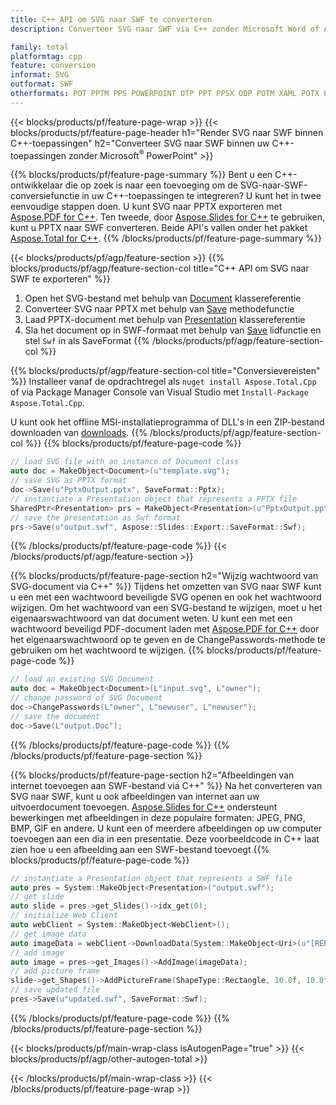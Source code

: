 ```yaml
---
title: C++ API om SVG naar SWF te converteren
description: Converteer SVG naar SWF via C++ zonder Microsoft Word of Adobe Acrobat Reader te gebruiken

family: total
platformtag: cpp
feature: conversion
informat: SVG
outformat: SWF
otherformats: POT PPTM PPS POWERPOINT OTP PPT PPSX ODP POTM XAML POTX PPSM
---
```

{{< blocks/products/pf/feature-page-wrap >}}
{{< blocks/products/pf/feature-page-header h1="Render SVG naar SWF binnen C++-toepassingen" h2="Converteer SVG naar SWF binnen uw C++-toepassingen zonder Microsoft<sup>&reg;</sup> PowerPoint" >}}

{{% blocks/products/pf/feature-page-summary %}}
Bent u een C++-ontwikkelaar die op zoek is naar een toevoeging om de SVG-naar-SWF-conversiefunctie in uw C++-toepassingen te integreren? U kunt het in twee eenvoudige stappen doen. U kunt SVG naar PPTX exporteren met [Aspose.PDF for C++](https://products.aspose.com/pdf/cpp/). Ten tweede, door [Aspose.Slides for C++](https://products.aspose.com/slides/cpp/) te gebruiken, kunt u PPTX naar SWF converteren. Beide API's vallen onder het pakket [Aspose.Total for C++](https://products.aspose.com/total/cpp/). 
{{% /blocks/products/pf/feature-page-summary  %}}

{{< blocks/products/pf/agp/feature-section >}}
{{% blocks/products/pf/agp/feature-section-col title="C++ API om SVG naar SWF te exporteren" %}}
1. Open het SVG-bestand met behulp van [Document](https://reference.aspose.com/pdf/cpp/class/aspose.pdf.document) klassereferentie
2. Converteer SVG naar PPTX met behulp van [Save](https://reference.aspose.com/pdf/cpp/class/aspose.pdf.document#a0184df207563187be7df37b8dbe443f6) methodefunctie
3. Laad PPTX-document met behulp van [Presentation](https://reference.aspose.com/slides/cpp/class/aspose.slides.presentation) klassereferentie
4. Sla het document op in SWF-formaat met behulp van [Save](https://reference.aspose.com/slides/cpp/class/aspose.slides.presentation#afcd59ec697bf05c10f78c3869de2ec9e) lidfunctie en stel `Swf` in als SaveFormat
{{% /blocks/products/pf/agp/feature-section-col %}}

{{% blocks/products/pf/agp/feature-section-col title="Conversievereisten" %}}
Installeer vanaf de opdrachtregel als ```nuget install Aspose.Total.Cpp``` of via Package Manager Console van Visual Studio met ```Install-Package Aspose.Total.Cpp```.

U kunt ook het offline MSI-installatieprogramma of DLL's in een ZIP-bestand downloaden van [downloads](https://releases.aspose.com/total/cpp).
{{% /blocks/products/pf/agp/feature-section-col %}}
{{% blocks/products/pf/feature-page-code %}}

```cpp
// load SVG file with an instance of Document class
auto doc = MakeObject<Document>(u"template.svg");
// save SVG as PPTX format 
doc->Save(u"PptxOutput.pptx", SaveFormat::Pptx);
// instantiate a Presentation object that represents a PPTX file
SharedPtr<Presentation> prs = MakeObject<Presentation>(u"PptxOutput.pptx");
// save the presentation as Swf format
prs->Save(u"output.swf", Aspose::Slides::Export::SaveFormat::Swf);  
```


{{% /blocks/products/pf/feature-page-code %}}
{{< /blocks/products/pf/agp/feature-section >}}

{{% blocks/products/pf/feature-page-section  h2="Wijzig wachtwoord van SVG-document via C++" %}}
Tijdens het omzetten van SVG naar SWF kunt u een met een wachtwoord beveiligde SVG openen en ook het wachtwoord wijzigen. Om het wachtwoord van een SVG-bestand te wijzigen, moet u het eigenaarswachtwoord van dat document weten. U kunt een met een wachtwoord beveiligd PDF-document laden met [Aspose.PDF for C++](https://products.aspose.com/pdf/cpp/) door het eigenaarswachtwoord op te geven en de ChangePasswords-methode te gebruiken om het wachtwoord te wijzigen.
{{% blocks/products/pf/feature-page-code %}}

```cpp
// load an existing SVG Document
auto doc = MakeObject<Document>(L"input.svg", L"owner");
// change password of SVG Document
doc->ChangePasswords(L"owner", L"newuser", L"newuser");
// save the document
doc->Save(L"output.Doc");
```

{{% /blocks/products/pf/feature-page-code  %}}
{{% /blocks/products/pf/feature-page-section %}}

{{% blocks/products/pf/feature-page-section  h2="Afbeeldingen van internet toevoegen aan SWF-bestand via C++" %}}
Na het converteren van SVG naar SWF, kunt u ook afbeeldingen van internet aan uw uitvoerdocument toevoegen. [Aspose.Slides for C++](https://products.aspose.com/slides/cpp/) ondersteunt bewerkingen met afbeeldingen in deze populaire formaten: JPEG, PNG, BMP, GIF en andere. U kunt een of meerdere afbeeldingen op uw computer toevoegen aan een dia in een presentatie. Deze voorbeeldcode in C++ laat zien hoe u een afbeelding aan een SWF-bestand toevoegt
{{% blocks/products/pf/feature-page-code %}}

```cpp
// instantiate a Presentation object that represents a SWF file
auto pres = System::MakeObject<Presentation>("output.swf");
// get slide
auto slide = pres->get_Slides()->idx_get(0);
// initialize Web Client    
auto webClient = System::MakeObject<WebClient>();
// get image data
auto imageData = webClient->DownloadData(System::MakeObject<Uri>(u"[REPLACE WITH URL]"));
// add image
auto image = pres->get_Images()->AddImage(imageData);
// add picture frame
slide->get_Shapes()->AddPictureFrame(ShapeType::Rectangle, 10.0f, 10.0f, 100.0f, 100.0f, image);
// save updated file
pres->Save(u"updated.swf", SaveFormat::Swf);
```

{{% /blocks/products/pf/feature-page-code  %}}
{{% /blocks/products/pf/feature-page-section %}}

{{< blocks/products/pf/main-wrap-class isAutogenPage="true" >}}
{{< blocks/products/pf/agp/other-autogen-total >}}

{{< /blocks/products/pf/main-wrap-class >}}
{{< /blocks/products/pf/feature-page-wrap >}}